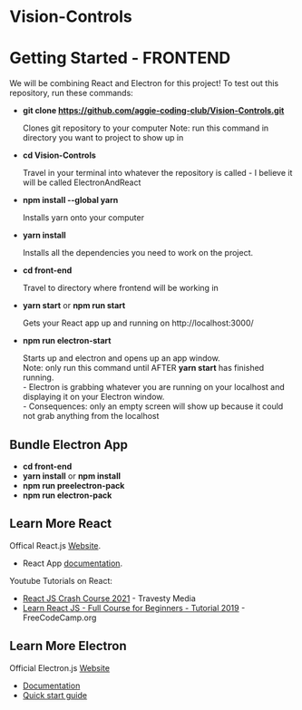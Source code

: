 # Vision-Controls

# Getting Started - FRONTEND

We will be combining React and Electron for this project! To test out this repository, run these commands:

- **git clone https://github.com/aggie-coding-club/Vision-Controls.git**

    Clones git repository to your computer
    Note: run this command in directory you want to project to show up in
    
- **cd Vision-Controls**

    Travel in your terminal into whatever the repository is called - I believe it will be called ElectronAndReact

- **npm install --global yarn**
    
    Installs yarn onto your computer

- **yarn install**

    Installs all the dependencies you need to work on the project.
    
- **cd front-end**

    Travel to directory where frontend will be working in


- **yarn start** or **npm run start**

    Gets your React app up and running on  http://localhost:3000/ 

- **npm run electron-start**

    Starts up and electron and opens up an app window.\
    Note: only run this command until AFTER **yarn start** has finished running.\
      - Electron is grabbing whatever you are running on your localhost and displaying it on your Electron window.\
      - Consequences: only an empty screen will show up because it could not grab anything from the localhost

## Bundle Electron App
 
 - **cd front-end**
 - **yarn install** or **npm install**
 - **npm run preelectron-pack**
 - **npm run electron-pack**


## Learn More React

Offical React.js [Website](https://reactjs.org/).
  -  React App [documentation](https://facebook.github.io/create-react-app/docs/getting-started).

Youtube Tutorials on React:
  - [React JS Crash Course 2021](https://www.youtube.com/watch?v=w7ejDZ8SWv8&ab_channel=TraversyMedia) - Travesty Media
  - [Learn React JS - Full Course for Beginners - Tutorial 2019](https://www.youtube.com/watch?v=DLX62G4lc44) - FreeCodeCamp.org



## Learn More Electron

Official Electron.js [Website](https://www.electronjs.org/)
  - [Documentation](https://www.electronjs.org/docs)
  - [Quick start guide](https://www.electronjs.org/docs/tutorial/quick-start)
 
 
